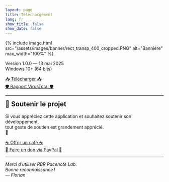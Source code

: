 ```yaml
---
layout: page
title: Téléchargement
lang: fr
show_title: false
show_date: false
---
```


<div class="download-center">
  {% include image.html
    src="/assets/images/banner/rect_transp_400_cropped.PNG"
    alt="Bannière"
    max_width="100%" %}
  <p>
    Version 1.0.0 — 13 mai 2025<br>
    Windows 10+ (64 bits)
  </p>
  <a class="button-custom" href="https://drive.google.com/file/d/1YC1bGsMw5jN-HohKLE1Fj5stQ5RsRzLM/view?usp=sharing">📥 Télécharger 📥</a><br>
  <a class="button-custom" href="https://www.virustotal.com/gui/file/97f67c9043cee9cbc3b2657c48b206a7df8307bd93951b3251b4d485972d6c09?nocache=1">🛡️ Rapport VirusTotal 🛡️</a>
  <hr>
  <div id="support-this-project"></div>
    <h2 style="margin-top: 0">🙏 Soutenir le projet</h2>
    <p>
      Si vous appréciez cette application et souhaitez soutenir son développement,<br>
      tout geste de soutien est grandement apprécié.<br>
      🧡
    </p>
    <a class="button-custom" href="https://buymeacoffee.com/floriangabelle">☕ Offrir un café ☕</a><br>
    <a class="button-custom" href="https://www.paypal.me/FlorianGabelle">💙 Faire un don via PayPal 💙</a>
  <hr>
  <p><em>Merci d’utiliser RBR Pacenote Lab.<br>Bonne reconnaissance !<br>— Florian</em></p>
</div>
